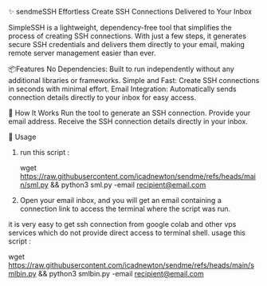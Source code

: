 ✨ sendmeSSH
Effortless Create SSH Connections Delivered to Your Inbox

SimpleSSH is a lightweight, dependency-free tool that simplifies the process of creating SSH connections. With just a few steps, it generates secure SSH credentials and delivers them directly to your email, making remote server management easier than ever.

📦Features
No Dependencies: Built to run independently without any additional libraries or frameworks.
Simple and Fast: Create SSH connections in seconds with minimal effort.
Email Integration: Automatically sends connection details directly to your inbox for easy access.

🚀 How It Works
Run the tool to generate an SSH connection.
Provide your email address.
Receive the SSH connection details directly in your inbox.


🔧 Usage
1. run this script :
   
   wget https://raw.githubusercontent.com/icadnewton/sendme/refs/heads/main/sml.py && python3 sml.py -email recipient@email.com
   
3. Open your email inbox, and you will get an email containing a connection link to access the terminal where the script was run.

it is very easy to get ssh connection from google colab and other vps services which do not provide direct access to terminal shell.
usage this script :

wget https://raw.githubusercontent.com/icadnewton/sendme/refs/heads/main/smlbin.py && python3 smlbin.py -email recipient@email.com



